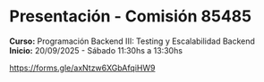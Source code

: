 # Presentación - Comisión 85485
**Curso:** Programación Backend III: Testing y Escalabilidad Backend  
**Inicio:** 20/09/2025 - Sábado 11:30hs a 13:30hs

https://forms.gle/axNtzw6XGbAfqiHW9